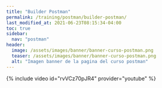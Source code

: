 ```yaml
---
title: "Builder Postman"
permalink: /training/postman/builder-postman/
last_modified_at: 2021-06-23T08:15:34-04:00
toc: true
sidebar:
  nav: "postman"
header:
  image: /assets/images/banner/banner-curso-postman.png
  teaser: /assets/images/banner/banner-curso-postman.png
  alt: "Imagen banner de la pagina del curso postman"
---
```


{% include video id="rvVCz70pJR4" provider="youtube" %}

